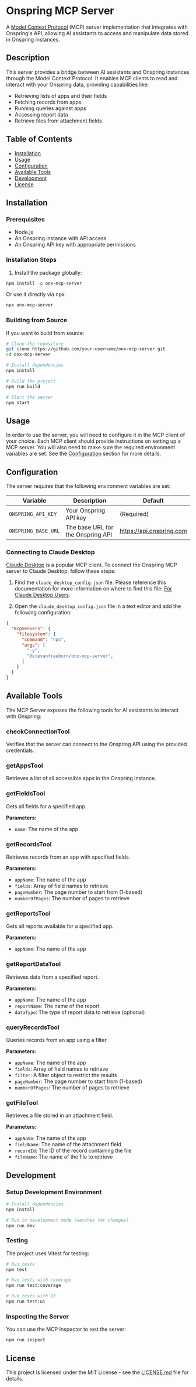 # Onspring MCP Server

A [Model Context Protocol](https://modelcontextprotocol.io) (MCP) server implementation that integrates with Onspring's API, allowing AI assistants to access and manipulate data stored in Onspring instances.

## Description

This server provides a bridge between AI assistants and Onspring instances through the Model Context Protocol. It enables MCP clients to read and interact with your Onspring data, providing capabilities like:

- Retrieving lists of apps and their fields
- Fetching records from apps
- Running queries against apps
- Accessing report data
- Retrieve files from attachment fields

## Table of Contents

- [Installation](#installation)
- [Usage](#usage)
- [Configuration](#configuration)
- [Available Tools](#available-tools)
- [Development](#development)
- [License](#license)

## Installation

### Prerequisites

- Node.js
- An Onspring instance with API access
- An Onspring API key with appropriate permissions

### Installation Steps

1. Install the package globally:

```bash
npm install -g onx-mcp-server
```

Or use it directly via npx:

```bash
npx onx-mcp-server
```

### Building from Source

If you want to build from source:

```bash
# Clone the repository
git clone https://github.com/your-username/onx-mcp-server.git
cd onx-mcp-server

# Install dependencies
npm install

# Build the project
npm run build

# Start the server
npm start
```

## Usage

In order to use the server, you will need to configure it in the MCP client of your choice. Each MCP client should provide instructions on setting up a MCP server. You will also need to make sure the required environment variables are set. See the [Configuration](#configuration) section for more details.

## Configuration

The server requires that the following environment variables are set:

| Variable            | Description                       | Default                    |
|---------------------|-----------------------------------|----------------------------|
| `ONSPRING_API_KEY`  | Your Onspring API key             | (Required)                 |
| `ONSPRING_BASE_URL` | The base URL for the Onspring API | <https://api.onspring.com> |

### Connecting to Claude Desktop

[Claude Desktop](https://claude.ai/download) is a popular MCP client. To connect the Onspring MCP server to Claude Desktop, follow these steps:

1. Find the `claude_desktop_config.json` file. Please reference this documentation for more information on where to find this file: [For Claude Desktop Users](https://modelcontextprotocol.io/quickstart/user).

2. Open the `claude_desktop_config.json` file in a text editor and add the following configuration:

```json
{
  "mcpServers": {
    "filesystem": {
      "command": "npx",
      "args": [
        "-y",
        "@stevanfreeborn/onx-mcp-server",
      ]
    }
  }
}
```

## Available Tools

The MCP Server exposes the following tools for AI assistants to interact with Onspring:

### checkConnectionTool

Verifies that the server can connect to the Onspring API using the provided credentials.

### getAppsTool

Retrieves a list of all accessible apps in the Onspring instance.

### getFieldsTool

Gets all fields for a specified app.

**Parameters:**

- `name`: The name of the app

### getRecordsTool

Retrieves records from an app with specified fields.

**Parameters:**

- `appName`: The name of the app
- `fields`: Array of field names to retrieve
- `pageNumber`: The page number to start from (1-based)
- `numberOfPages`: The number of pages to retrieve

### getReportsTool

Gets all reports available for a specified app.

**Parameters:**

- `appName`: The name of the app

### getReportDataTool

Retrieves data from a specified report.

**Parameters:**

- `appName`: The name of the app
- `reportName`: The name of the report
- `dataType`: The type of report data to retrieve (optional)

### queryRecordsTool

Queries records from an app using a filter.

**Parameters:**

- `appName`: The name of the app
- `fields`: Array of field names to retrieve
- `filter`: A filter object to restrict the results
- `pageNumber`: The page number to start from (1-based)
- `numberOfPages`: The number of pages to retrieve

### getFileTool

Retrieves a file stored in an attachment field.

**Parameters:**

- `appName`: The name of the app
- `fieldName`: The name of the attachment field
- `recordId`: The ID of the record containing the file
- `fileName`: The name of the file to retrieve

## Development

### Setup Development Environment

```bash
# Install dependencies
npm install

# Run in development mode (watches for changes)
npm run dev
```

### Testing

The project uses Vitest for testing:

```bash
# Run tests
npm test

# Run tests with coverage
npm run test:coverage

# Run tests with UI
npm run test:ui
```

### Inspecting the Server

You can use the MCP Inspector to test the server:

```bash
npm run inspect
```

## License

This project is licensed under the MIT License - see the [LICENSE.md](LICENSE.md) file for details.
